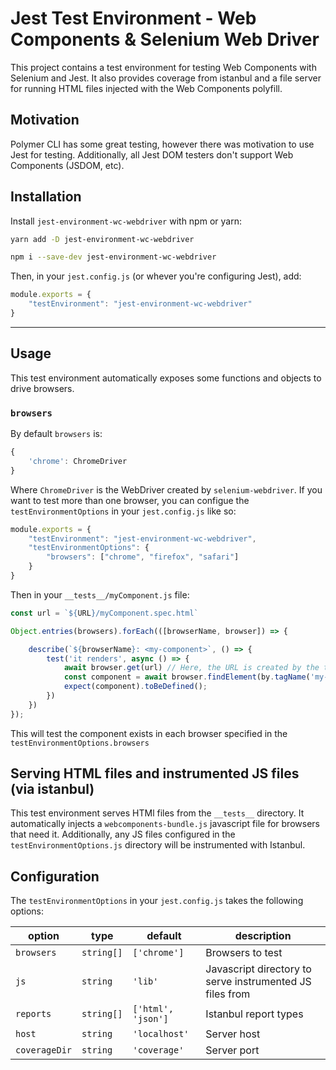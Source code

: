 # Jest Test Environment - Web Components & Selenium Web Driver

This project contains a test environment for testing Web Components with Selenium and Jest.
It also provides coverage from istanbul and a file server for running HTML files injected with the Web Components polyfill.

## Motivation

Polymer CLI has some great testing, however there was motivation to use Jest for testing. Additionally, all Jest DOM testers don't support Web Components (JSDOM, etc).

## Installation

Install `jest-environment-wc-webdriver` with npm or yarn:

```bash
yarn add -D jest-environment-wc-webdriver
```

```bash
npm i --save-dev jest-environment-wc-webdriver
```

Then, in your `jest.config.js` (or whever you're configuring Jest), add:

```js
module.exports = {
    "testEnvironment": "jest-environment-wc-webdriver"
}
```

---

## Usage

This test environment automatically exposes some functions and objects to drive browsers.

### `browsers`

By default `browsers` is:

```js
{
    'chrome': ChromeDriver
}
```

Where `ChromeDriver` is the WebDriver created by `selenium-webdriver`. If you want to test more than one browser, you can configue the `testEnvironmentOptions` in your `jest.config.js` like so:

```js
module.exports = {
    "testEnvironment": "jest-environment-wc-webdriver",
    "testEnvironmentOptions": {
        "browsers": ["chrome", "firefox", "safari"]
    }
}
```

Then in your `__tests__/myComponent.js` file:

```js
const url = `${URL}/myComponent.spec.html`

Object.entries(browsers).forEach(([browserName, browser]) => {

    describe(`${browserName}: <my-component>`, () => {
        test('it renders', async () => {
            await browser.get(url) // Here, the URL is created by the test environment
            const component = await browser.findElement(by.tagName('my-component'));
            expect(component).toBeDefined();
        })
    })
});
```

This will test the component exists in each browser specified in the `testEnvironmentOptions.browsers`


## Serving HTML files and instrumented JS files (via istanbul)

This test environment serves HTMl files from the `__tests__` directory. It automatically injects a `webcomponents-bundle.js` javascript file for browsers that need it. Additionally, any JS files configured in the `testEnvironmentOptions.js` directory will be instrumented with Istanbul.


## Configuration

The `testEnvironmentOptions` in your `jest.config.js` takes the following options:

| option | type | default | description |
|-|-|-|-|
| `browsers` | `string[]` | `['chrome']` | Browsers to test |
| `js` |  `string` | `'lib'` | Javascript directory to serve instrumented JS files from |
| `reports` | `string[]` | `['html', 'json']` | Istanbul report types |
| `host` | `string` | `'localhost'` | Server host |
| `coverageDir` | `string` | `'coverage'` | Server port |
